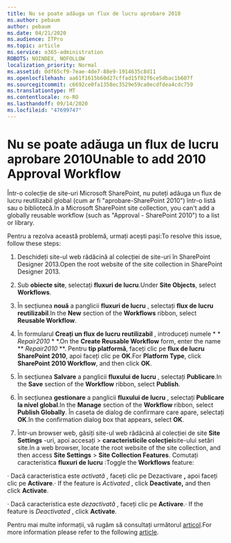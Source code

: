 ```yaml
---
title: Nu se poate adăuga un flux de lucru aprobare 2010
ms.author: pebaum
author: pebaum
ms.date: 04/21/2020
ms.audience: ITPro
ms.topic: article
ms.service: o365-administration
ROBOTS: NOINDEX, NOFOLLOW
localization_priority: Normal
ms.assetid: 0df65cf9-7eae-4de7-88e9-1914635c8d11
ms.openlocfilehash: aa61f1615b60d27cffad15f02f6ce5dbac1b607f
ms.sourcegitcommit: c6692ce0fa1358ec3529e59ca0ecdfdea4cdc759
ms.translationtype: MT
ms.contentlocale: ro-RO
ms.lasthandoff: 09/14/2020
ms.locfileid: "47699747"
---
```

# <a name="unable-to-add-2010-approval-workflow"></a><span data-ttu-id="0e3ba-102">Nu se poate adăuga un flux de lucru aprobare 2010</span><span class="sxs-lookup"><span data-stu-id="0e3ba-102">Unable to add 2010 Approval Workflow</span></span>

<span data-ttu-id="0e3ba-103">Într-o colecție de site-uri Microsoft SharePoint, nu puteți adăuga un flux de lucru reutilizabil global (cum ar fi "aprobare-SharePoint 2010") într-o listă sau o bibliotecă.</span><span class="sxs-lookup"><span data-stu-id="0e3ba-103">In a Microsoft SharePoint site collection, you can't add a globally reusable workflow (such as "Approval - SharePoint 2010") to a list or library.</span></span>
  
<span data-ttu-id="0e3ba-104">Pentru a rezolva această problemă, urmați acești pași:</span><span class="sxs-lookup"><span data-stu-id="0e3ba-104">To resolve this issue, follow these steps:</span></span> 
  
1. <span data-ttu-id="0e3ba-105">Deschideți site-ul web rădăcină al colecției de site-uri în SharePoint Designer 2013.</span><span class="sxs-lookup"><span data-stu-id="0e3ba-105">Open the root website of the site collection in SharePoint Designer 2013.</span></span>
  
2. <span data-ttu-id="0e3ba-106">Sub **obiecte site**, selectați **fluxuri de lucru**.</span><span class="sxs-lookup"><span data-stu-id="0e3ba-106">Under **Site Objects**, select **Workflows**.</span></span> 
  
3. <span data-ttu-id="0e3ba-107">În secțiunea **nouă** a panglicii **fluxuri de lucru** , selectați **flux de lucru reutilizabil**.</span><span class="sxs-lookup"><span data-stu-id="0e3ba-107">In the **New** section of the **Workflows** ribbon, select **Reusable Workflow**.</span></span> 
  
4. <span data-ttu-id="0e3ba-108">În formularul **Creați un flux de lucru reutilizabil** , introduceți numele \* \* *Repair2010* \* \*.</span><span class="sxs-lookup"><span data-stu-id="0e3ba-108">On the **Create Reusable Workflow** form, enter the name \*\* *Repair2010* \*\*.</span></span> <span data-ttu-id="0e3ba-109">Pentru **tip platformă**, faceți clic pe **flux de lucru SharePoint 2010**, apoi faceți clic pe **OK**.</span><span class="sxs-lookup"><span data-stu-id="0e3ba-109">For **Platform Type**, click **SharePoint 2010 Workflow**, and then click **OK**.</span></span> 
  
1. <span data-ttu-id="0e3ba-110">În secțiunea **Salvare** a panglicii **fluxului de lucru** , selectați **Publicare**.</span><span class="sxs-lookup"><span data-stu-id="0e3ba-110">In the **Save** section of the **Workflow** ribbon, select **Publish**.</span></span> 
  
2. <span data-ttu-id="0e3ba-111">În secțiunea **gestionare** a panglicii **fluxului de lucru** , selectați **Publicare la nivel global**.</span><span class="sxs-lookup"><span data-stu-id="0e3ba-111">In the **Manage** section of the **Workflow** ribbon, select **Publish Globally**.</span></span> <span data-ttu-id="0e3ba-112">În caseta de dialog de confirmare care apare, selectați **OK**.</span><span class="sxs-lookup"><span data-stu-id="0e3ba-112">In the confirmation dialog box that appears, select **OK**.</span></span> 
  
3. <span data-ttu-id="0e3ba-113">Într-un browser web, găsiți site-ul web rădăcină al colecției de site **Site Settings** -uri, apoi accesați \> **caracteristicile colecției**site-ului setări site.</span><span class="sxs-lookup"><span data-stu-id="0e3ba-113">In a web browser, locate the root website of the site collection, and then access **Site Settings** \> **Site Collection Features**.</span></span> <span data-ttu-id="0e3ba-114">Comutați caracteristica **fluxuri de lucru** :</span><span class="sxs-lookup"><span data-stu-id="0e3ba-114">Toggle the **Workflows** feature:</span></span> 
  
<span data-ttu-id="0e3ba-115">· Dacă caracteristica este  *activată*  , faceți clic pe Dezactivare **,** apoi faceți clic pe **Activare**.</span><span class="sxs-lookup"><span data-stu-id="0e3ba-115">· If the feature is  *Activated*  , click **Deactivate,** and then click **Activate**.</span></span> 
  
<span data-ttu-id="0e3ba-116">· Dacă caracteristica este  *dezactivată*  , faceți clic pe **Activare**.</span><span class="sxs-lookup"><span data-stu-id="0e3ba-116">· If the feature is  *Deactivated*  , click **Activate**.</span></span> 
  
<span data-ttu-id="0e3ba-117">Pentru mai multe informații, vă rugăm să consultați următorul [articol](https://go.microsoft.com/fwlink/?linkid=2047770&amp;clcid=0x409).</span><span class="sxs-lookup"><span data-stu-id="0e3ba-117">For more information please refer to the following [article](https://go.microsoft.com/fwlink/?linkid=2047770&amp;clcid=0x409).</span></span>
  

